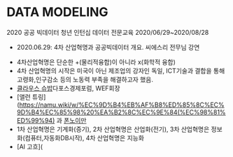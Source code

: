 # DATA MODELING  
2020 공공 빅데이터 청년 인턴십 데이터 전문교육
2020/06/29~2020/08/28
- 2020.06.29: 4차 산업혁명과 공공빅데이터 개요.
씨에스리 전무님 강연
* 4차산업혁명은 단순한 +(물리적융합)이 아니라 x(화학적 융합)
* 4차 산업혁명의 시작은 미국이 아닌 제조업의 강자인 독일, ICT기술과 결합을 통해 고령화,인구감소 등의 노동력 부족을 해결하고자 했음.
* [클라우스 슈밥](http://m.yes24.com/goods/detail/25600088)다포스경제포럼, WEF회장
* [앨런 튜링](https://namu.wiki/w/%EC%9D%B4%EB%AF%B8%ED%85%8C%EC%9D%B4%EC%85%98%20%EA%B2%8C%EC%9E%84(%EC%98%81%ED%99%94)
과 [폰노이만](https://namu.wiki/w/%ED%95%84%EB%9D%BC%EB%8D%B8%ED%94%BC%EC%95%84%20%EC%8B%A4%ED%97%98)
* 1차 산업혁명은 기계화(증기), 2차 산업혁명은 산업화(전기), 3차 산업혁명은 정보화(컴퓨터,자동화DB시작), 4차 산업혁명은 지능화
* [AI 고흐](
